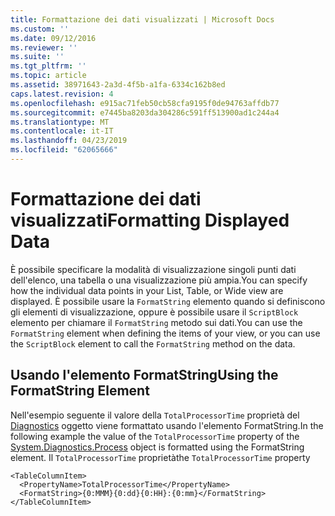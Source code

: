 ```yaml
---
title: Formattazione dei dati visualizzati | Microsoft Docs
ms.custom: ''
ms.date: 09/12/2016
ms.reviewer: ''
ms.suite: ''
ms.tgt_pltfrm: ''
ms.topic: article
ms.assetid: 38971643-2a3d-4f5b-a1fa-6334c162b8ed
caps.latest.revision: 4
ms.openlocfilehash: e915ac71feb50cb58cfa9195f0de94763affdb77
ms.sourcegitcommit: e7445ba8203da304286c591ff513900ad1c244a4
ms.translationtype: MT
ms.contentlocale: it-IT
ms.lasthandoff: 04/23/2019
ms.locfileid: "62065666"
---
```

# <a name="formatting-displayed-data"></a><span data-ttu-id="5b474-102">Formattazione dei dati visualizzati</span><span class="sxs-lookup"><span data-stu-id="5b474-102">Formatting Displayed Data</span></span>

<span data-ttu-id="5b474-103">È possibile specificare la modalità di visualizzazione singoli punti dati dell'elenco, una tabella o una visualizzazione più ampia.</span><span class="sxs-lookup"><span data-stu-id="5b474-103">You can specify how the individual data points in your List, Table, or Wide view are displayed.</span></span> <span data-ttu-id="5b474-104">È possibile usare la `FormatString` elemento quando si definiscono gli elementi di visualizzazione, oppure è possibile usare il `ScriptBlock` elemento per chiamare il `FormatString` metodo sui dati.</span><span class="sxs-lookup"><span data-stu-id="5b474-104">You can use the `FormatString` element when defining the items of your view, or you can use the `ScriptBlock` element to call the `FormatString` method on the data.</span></span>

## <a name="using-the-formatstring-element"></a><span data-ttu-id="5b474-105">Usando l'elemento FormatString</span><span class="sxs-lookup"><span data-stu-id="5b474-105">Using the FormatString Element</span></span>

<span data-ttu-id="5b474-106">Nell'esempio seguente il valore della `TotalProcessorTime` proprietà del [Diagnostics](/dotnet/api/System.Diagnostics.Process) oggetto viene formattato usando l'elemento FormatString.</span><span class="sxs-lookup"><span data-stu-id="5b474-106">In the following example the value of the `TotalProcessorTime` property of the [System.Diagnostics.Process](/dotnet/api/System.Diagnostics.Process) object is formatted using the FormatString element.</span></span> <span data-ttu-id="5b474-107">Il `TotalProcessorTime` proprietà</span><span class="sxs-lookup"><span data-stu-id="5b474-107">the `TotalProcessorTime` property</span></span>

```
<TableColumnItem>
  <PropertyName>TotalProcessorTime</PropertyName>
  <FormatString>{0:MMM}{0:dd}{0:HH}:{0:mm}</FormatString>
</TableColumnItem>
```



